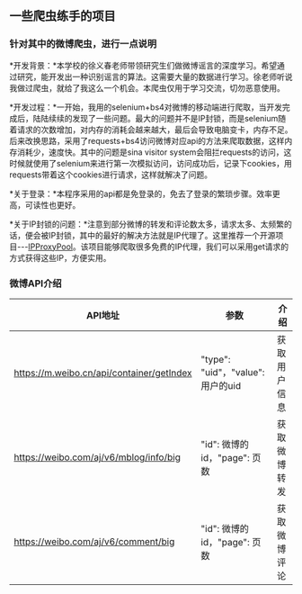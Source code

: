 ## 一些爬虫练手的项目

### 针对其中的微博爬虫，进行一点说明

*开发背景：*本学校的徐义春老师带领研究生们做微博谣言的深度学习。希望通过研究，能开发出一种识别谣言的算法。这需要大量的数据进行学习。徐老师听说我做过爬虫，就给了我这么一个机会。本爬虫仅用于学习交流，切勿恶意使用。

*开发过程：*一开始，我用的selenium+bs4对微博的移动端进行爬取，当开发完成后，陆陆续续的发现了一些问题。最大的问题并不是IP封锁，而是selenium随着请求的次数增加，对内存的消耗会越来越大，最后会导致电脑变卡，内存不足。后来改换思路，采用了requests+bs4访问微博对应api的方法来爬取数据，这样内存消耗少，速度快。其中的问题是sina visitor system会阻拦requests的访问，这时候就使用了selenium来进行第一次模拟访问，访问成功后，记录下cookies，用requests带着这个cookies进行请求，这样就解决了问题。

*关于登录：*本程序采用的api都是免登录的，免去了登录的繁琐步骤。效率更高，可读性也更好。

*关于IP封锁的问题：*注意到部分微博的转发和评论数太多，请求太多、太频繁的话，便会被IP封锁，其中的最好的解决方法就是IP代理了。这里推荐一个开源项目---[IPProxyPool](https://github.com/qiyeboy/IPProxyPool)。该项目能够爬取很多免费的IP代理，我们可以采用get请求的方式获得这些IP，方便实用。

### 微博API介绍

| API地址                                   | 参数                              | 介绍         |
| ----------------------------------------- | --------------------------------- | ------------ |
| https://m.weibo.cn/api/container/getIndex | "type": "uid"，"value": 用户的uid | 获取用户信息 |
| https://weibo.com/aj/v6/mblog/info/big    | "id": 微博的id，"page": 页数      | 获取微博转发 |
| https://weibo.com/aj/v6/comment/big       | "id": 微博的id，"page": 页数      | 获取微博评论 |


